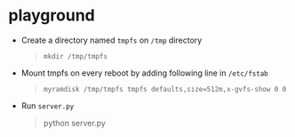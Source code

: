 # playground

* Create a directory named ```tmpfs``` on ```/tmp``` directory
  > ```mkdir /tmp/tmpfs```

* Mount tmpfs on every reboot by adding following line in ```/etc/fstab```
  > ```myramdisk /tmp/tmpfs tmpfs defaults,size=512m,x-gvfs-show 0 0```
  
* Run ```server.py```
  > python server.py
